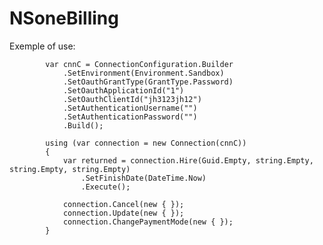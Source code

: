 # NSoneBilling

Exemple of use:

            var cnnC = ConnectionConfiguration.Builder
                .SetEnvironment(Environment.Sandbox)
                .SetOauthGrantType(GrantType.Password)
                .SetOauthApplicationId("1")
                .SetOauthClientId("jh3123jh12")
                .SetAuthenticationUsername("")
                .SetAuthenticationPassword("")
                .Build();

            using (var connection = new Connection(cnnC))
            {
                var returned = connection.Hire(Guid.Empty, string.Empty, string.Empty, string.Empty)
                    .SetFinishDate(DateTime.Now)
                    .Execute();

                connection.Cancel(new { });
                connection.Update(new { });
                connection.ChangePaymentMode(new { });
            }
